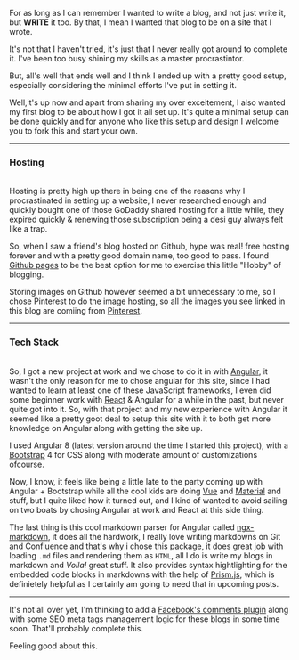 
For as long as I can remember I wanted to write a blog, and not just write it, but **WRITE** it too. By that, I mean I wanted that blog to be on a site that I wrote.

It's not that I haven't tried, it's just that I never really got around to complete it. I've been too busy shining my skills as a master procrastintor.

But, all's well that ends well and I think I ended up with a pretty good setup, especially considering the minimal efforts I've put in setting it.

Well,it's up now and apart from sharing my over exceitement, I also wanted my first blog to be about how I got it all set up. It's quite a minimal setup can be done quickly and for anyone who like this setup and design I welcome you to fork this and start your own.

---

### Hosting
\
Hosting is pretty high up there in being one of the reasons why I procrastinated in setting up a website, I never researched enough and quickly bought one of those GoDaddy shared hosting for a little while, they expired quickly & renewing those subscription being a desi guy always felt like a trap. 

So, when I saw a friend's blog hosted on Github, hype was real! free hosting forever and with a pretty good domain name, too good to pass. I found [Github pages](https://pages.github.com/) to be the best option for me to exercise this little "Hobby" of blogging.

Storing images on Github however seemed a bit unnecessary to me, so I chose Pinterest to do the image hosting, so all the images you see linked in this blog are comiing from [Pinterest](https://pinterest.com/). 

---  

### Tech Stack
\
So, I got a new project at work and we chose to do it in with [Angular](https://angular.io/), it wasn't the only reason for me to chose angular for this site, since I had wanted to learn at least one of these JavaScript frameworks, I even did some beginner work with [React](https://reactjs.org/) & Angular for a while in the past, but never quite got into it. So, with that project and my new experience with Angular it seemed like a pretty goot deal to setup this site with it to both get more knowledge on Angular along with getting the site up.

I used Angular 8 (latest version around the time I started this project), with a [Bootstrap](https://getbootstrap.com/) 4 for CSS along with moderate amount of customizations ofcourse.

Now, I know, it feels like being a little late to the party coming up with Angular + Bootstrap while all the cool kids are doing [Vue](https://vuejs.org/) and [Material](https://material.angular.io/) and stuff, but I quite liked how it turned out, and I kind of wanted to avoid sailing on two boats by chosing Angular at work and React at this side thing. 

The last thing is this cool markdown parser for Angular called [ngx-markdown](https://github.com/jfcere/ngx-markdown), it does all the hardwork, I really love writing markdowns on Git and Confluence and that's why i chose this package, it does great job with loading `.md` files and rendering them as `HTML`, all I do is write my blogs in markdown and _Voila!_ great stuff. It also provides syntax hightlighting for the embedded code blocks in markdowns with the help of [Prism.js](http://prismjs.com/), which is definietely helpful as I certainly am going to need that in upcoming posts.

---
It's not all over yet, I'm thinking to add a [Facebook's comments plugin](https://developers.facebook.com/docs/plugins/comments/) along with some SEO meta tags management logic for these blogs in some time soon. That'll probably complete this. 

Feeling good about this.
